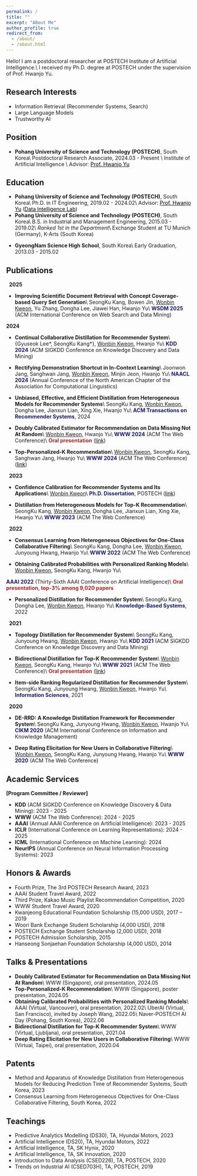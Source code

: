 ```yaml
---
permalink: /
title: ""
excerpt: "ABout Me"
author_profile: true
redirect_from: 
  - /about/
  - /about.html
---
```

Hello! I am a postdoctoral researcher at POSTECH Institute of Artificial Intelligence.\\
I received my Ph.D. degree at POSTECH under the supervision of Prof. Hwanjo Yu.

Research Interests
------
- Information Retrieval (Recommender Systems, Search)
- Large Language Models
- Trustworthy AI

Position
------
- **Pohang University of Science and Technology (POSTECH)**, South Korea\\
Postdoctoral Research Associate, 2024.03 - Present \\
Institute of Artificial Intelligence \\
Advisor: <a href="https://sites.google.com/view/postechdi/member/faculty?authuser=0" target="_blank" style="color: black; ">Prof. Hwanjo Yu</a>

Education
------
- **Pohang University of Science and Technology (POSTECH)**, South Korea\\
Ph.D. in IT Engineering, 2019.02 - 2024.02\\
Advisor: <a href="https://sites.google.com/view/postechdi/member/faculty?authuser=0" target="_blank" style="color: black; text-decoration: underline;">Prof. Hwanjo Yu</a> (<a href="https://sites.google.com/view/postechdi" target="_blank" style="color: black; text-decoration: underline;">Data Intelligence Lab</a>)
- **Pohang University of Science and Technology (POSTECH)**, South Korea\\
B.S. in Industrial and Management Engineering, 2015.03 - 2019.02\\
*Ranked 1st in the Department*\\
Exchange Student at TU Munich (Germany), K-Arts (South Korea)
<!-- Exchange Student at Technical University of Munich, Germany, 2018.03 - 2018.09\\
Exchange Student at Korea National University of Arts, South Korea, 2016.12 - 2017.02 -->
- **GyeongNam Science High School**, South Korea\\
Early Graduation, 2013.03 - 2015.02

Publications
-----
&nbsp;
**2025**
- **Improving Scientific Document Retrieval with Concept Coverage-based Query Set Generation**\\
SeongKu Kang, Bowen Jin, <u>Wonbin Kweon</u>, Yu Zhang, Dongha Lee, Jiawei Han, Hwanjo Yu\\
<span style="color:midnightblue">**WSDM 2025**</span> (ACM International Conference on Web Search and Data Mining)

**2024**
- **Continual Collaborative Distillation for Recommender System**\\
{Gyuseok Lee\*, SeongKu Kang\*}, <u>Wonbin Kweon</u>, Hwanjo Yu\\
<span style="color:midnightblue">**KDD 2024**</span> (ACM SIGKDD Conference on Knowledge Discovery and Data Mining)

- **Rectifying Demonstration Shortcut in In-Context Learning**\\
Joonwon Jang, Sanghwan Jang, <u>Wonbin Kweon</u>, Minjin Jeon, Hwanjo Yu\\
<span style="color:midnightblue">**NAACL 2024**</span> (Annual Conference of the North American Chapter of the Association for Computational Linguistics)

- **Unbiased, Effective, and Efficient Distillation from Heterogeneous Models for Recommender Systems**\\
SeongKu Kang, <u>Wonbin Kweon</u>, Dongha Lee, Jianxun Lian, Xing Xie, Hwanjo Yu\\
<span style="color:midnightblue">**ACM Transactions on Recommender Systems**</span>, 2024

- **Doubly Calibrated Estimator for Recommendation on Data Missing Not At Random**\\
<u>Wonbin Kweon</u>, Hwanjo Yu\\
<span style="color:midnightblue">**WWW 2024**</span> (ACM The Web Conference)\\
<span style="color:firebrick">**Oral presentation**</span> (<a href="https://www.youtube.com/watch?v=fs-Xoi8oKWc&ab_channel=ACMSIGWEB" target="_blank" style="color: black; ">link</a>)

- **Top-Personalized-K Recommendation**\\
<u>Wonbin Kweon</u>, SeongKu Kang, Sanghwan Jang, Hwanjo Yu\\
<span style="color:midnightblue">**WWW 2024**</span> (ACM The Web Conference) (<a href="https://www.youtube.com/watch?v=LWTKEI1xqgU&ab_channel=ACMSIGWEB" target="_blank" style="color: black; ">link</a>)

&nbsp;
**2023**
- **Confidence Calibration for Recommender Systems and Its Applications**\\
<u>Wonbin Kweon</u>\\
<span style="color:midnightblue">**Ph.D. Dissertation**</span>, POSTECH (<a href="https://arxiv.org/pdf/2402.16325.pdf" target="_blank" style="color: black; ">link</a>)

- **Distillation from Heterogeneous Models for Top-K Recommendation**\\
SeongKu Kang, <u>Wonbin Kweon</u>, Dongha Lee, Jianxun Lian, Xing Xie, Hwanjo Yu\\
<span style="color:midnightblue">**WWW 2023**</span> (ACM The Web Conference)

&nbsp;
**2022**
- **Consensus Learning from Heterogeneous Objectives for One-Class Collaborative Filtering**\\
SeongKu Kang, Dongha Lee, <u>Wonbin Kweon</u>, Junyoung Hwang, Hwanjo Yu\\
<span style="color:midnightblue">**WWW 2022**</span> (ACM The Web Conference)

- **Obtaining Calibrated Probabilities with Personalized Ranking Models**\\
<u>Wonbin Kweon</u>, SeongKu Kang, Hwanjo Yu\\
<!-- **Wonbin Kweon**, SeongKu Kang, Hwanjo Yu\\ -->
<span style="color:midnightblue">**AAAI 2022**</span> (Thirty-Sixth AAAI Conference on Artificial Intelligence)\\
<span style="color:firebrick">**Oral presentation, top-3% among 9,020 papers**</span>

<!-- - **Model-Agnostic Embedding Transformation via Two-Phase Learning for Mitigating Popularity Bias**\\
Changsoo Kwak, <u>Wonbin Kweon</u>, Hwanjo Yu\\
<span style="color:midnightblue">**AAAI 2022**</span> (Thirty-Sixth AAAI Conference on Artificial Intelligence)\\ -->

- **Personalized Distillation for Recommender System**\\
SeongKu Kang, Dongha Lee, <u>Wonbin Kweon</u>, Hwanjo Yu\\
<span style="color:midnightblue">**Knowledge-Based Systems**</span>, 2022

&nbsp;
**2021**
- **Topology Distillation for Recommender System**\\
SeongKu Kang, Junyoung Hwang, <u>Wonbin Kweon</u>, Hwanjo Yu\\
<span style="color:midnightblue">**KDD 2021**</span> (ACM SIGKDD Conference on Knowledge Discovery and Data Mining)

- **Bidirectional Distillation for Top-K Recommender System**\\
<u>Wonbin Kweon</u>, SeongKu Kang, Hwanjo Yu\\
<span style="color:midnightblue">**WWW 2021**</span> (ACM The Web Conference)\\
<span style="color:firebrick">**Oral presentation**</span> (<a href="https://www.youtube.com/watch?v=VsyV0JLaUXY&ab_channel=VideoLecturesChannel" target="_blank" style="color: black; ">link</a>)

- **Item-side Ranking Regularized Distillation for Recommender System**\\
SeongKu Kang, Junyoung Hwang, <u>Wonbin Kweon</u>, Hwanjo Yu\\
<span style="color:midnightblue">**Information Sciences**</span>, 2021

&nbsp;
**2020**
- **DE-RRD: A Knowledge Distillation Framework for Recommender System**\\
SeongKu Kang, Junyoung Hwang, <u>Wonbin Kweon</u>, Hwanjo Yu\\
<span style="color:midnightblue">**CIKM 2020**</span> (ACM International Conference on Information and Knowledge Management)

- **Deep Rating Elicitation for New Users in Collaborative Filtering**\\
<u>Wonbin Kweon</u>, SeongKu Kang, Junyoung Hwang, Hwanjo Yu\\
<span style="color:midnightblue">**WWW 2020**</span> (ACM The Web Conference)

Academic Services
-----
**[Program Committee / Reviewer]**
- **KDD** (ACM SIGKDD Conference on Knowledge Discovery & Data Mining): 2023 - 2025
- **WWW** (ACM The Web Conference): 2024 - 2025
- **AAAI** (Annual AAAI Conference on Artificial Intelligence): 2023 - 2025
- **ICLR** (International Conference on Learning Representations): 2024 - 2025
- **ICML** (International Conference on Machine Learning): 2024
- **NeurIPS** (Annual Conference on Neural Information Processing Systems): 2023

Honors & Awards
-----
- Fourth Prize, The 3rd POSTECH Research Award, 2023
- AAAI Student Travel Award, 2022
- Third Prize, Kakao Music Playlist Recommendation Competition, 2020
- WWW Student Travel Award, 2020
- Kwanjeong Educational Foundation Scholarship (15,000 USD), 2017 – 2019
- Woori Bank Exchange Student Scholarship (4,000 USD), 2018
- POSTECH Exchange Student Scholarship (2,000 USD), 2018
- POSTECH Admission Scholarship, 2015
- Hanseong Sonjaehan Foundation Scholarship (4,000 USD), 2014

Talks & Presentations
-----
- **Doubly Calibrated Estimator for Recommendation on Data Missing Not At Random**\\
WWW (Singapore), oral presentation, 2024.05
- **Top-Personalized-K Recommendation**\\
WWW (Singapore), poster presentation, 2024.05
- **Obtaining Calibrated Probabilities with Personalized Ranking Models**\\
AAAI (Virtual, Vancouver), oral presentation, 2022.02\\
UberAI (Virtual, San Francisco), invited by Joseph Wang, 2022.05\\
Naver-POSTECH AI Day (Pohang, South Korea), 2022.06
- **Bidirectional Distillation for Top-K Recommender System**\\
WWW (Virtual, Ljubljana), oral presentation, 2021.04
- **Deep Rating Elicitation for New Users in Collaborative Filtering**\\
WWW (Virtual, Taipei), oral presentation, 2020.04

Patents
-----
- Method and Apparatus of Knowledge Distillation from Heterogeneous Models for Reducing Prediction Time of Recommender Systems, South Korea, 2023
- Consensus Learning from Heterogeneous Objectives for One-Class Collaborative Filtering, South Korea, 2022

Teachings
-----
- Predictive Analytics Modelling (DS30), TA, Hyundai Motors, 2023
- Artificial Intelligence (DS20), TA, Hyundai Motors, 2022
- Artificial Intelligence, TA, SK Hynix, 2020
- Artificial Intelligence, TA, SK Innovation, 2020
- Introduction to Data Analysis (CSED226), TA, POSTECH, 2020
- Trends on Industrial AI (CSED703H), TA, POSTECH, 2019